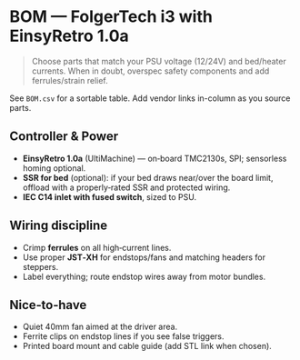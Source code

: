 # BOM — FolgerTech i3 with EinsyRetro 1.0a

> Choose parts that match your PSU voltage (12/24V) and bed/heater currents. When in doubt, overspec safety components and add ferrules/strain relief.

See `BOM.csv` for a sortable table. Add vendor links in-column as you source parts.

## Controller & Power
- **EinsyRetro 1.0a** (UltiMachine) — on‑board TMC2130s, SPI; sensorless homing optional.
- **SSR for bed** (optional): if your bed draws near/over the board limit, offload with a properly‑rated SSR and protected wiring.
- **IEC C14 inlet with fused switch**, sized to PSU.

## Wiring discipline
- Crimp **ferrules** on all high‑current lines.
- Use proper **JST‑XH** for endstops/fans and matching headers for steppers.
- Label everything; route endstop wires away from motor bundles.

## Nice‑to‑have
- Quiet 40mm fan aimed at the driver area.
- Ferrite clips on endstop lines if you see false triggers.
- Printed board mount and cable guide (add STL link when chosen).
